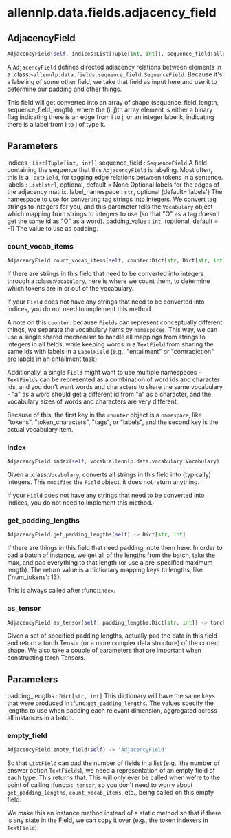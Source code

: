 # allennlp.data.fields.adjacency_field

## AdjacencyField
```python
AdjacencyField(self, indices:List[Tuple[int, int]], sequence_field:allennlp.data.fields.sequence_field.SequenceField, labels:List[str]=None, label_namespace:str='labels', padding_value:int=-1) -> None
```

A ``AdjacencyField`` defines directed adjacency relations between elements
in a :class:`~allennlp.data.fields.sequence_field.SequenceField`.
Because it's a labeling of some other field, we take that field as input here
and use it to determine our padding and other things.

This field will get converted into an array of shape (sequence_field_length, sequence_field_length),
where the (i, j)th array element is either a binary flag indicating there is an edge from i to j,
or an integer label k, indicating there is a label from i to j of type k.

Parameters
----------
indices : ``List[Tuple[int, int]]``
sequence_field : ``SequenceField``
    A field containing the sequence that this ``AdjacencyField`` is labeling.  Most often,
    this is a ``TextField``, for tagging edge relations between tokens in a sentence.
labels : ``List[str]``, optional, default = None
    Optional labels for the edges of the adjacency matrix.
label_namespace : ``str``, optional (default='labels')
    The namespace to use for converting tag strings into integers.  We convert tag strings to
    integers for you, and this parameter tells the ``Vocabulary`` object which mapping from
    strings to integers to use (so that "O" as a tag doesn't get the same id as "O" as a word).
padding_value : ``int``, (optional, default = -1)
    The value to use as padding.

### count_vocab_items
```python
AdjacencyField.count_vocab_items(self, counter:Dict[str, Dict[str, int]])
```

If there are strings in this field that need to be converted into integers through a
:class:`Vocabulary`, here is where we count them, to determine which tokens are in or out
of the vocabulary.

If your ``Field`` does not have any strings that need to be converted into indices, you do
not need to implement this method.

A note on this ``counter``: because ``Fields`` can represent conceptually different things,
we separate the vocabulary items by `namespaces`.  This way, we can use a single shared
mechanism to handle all mappings from strings to integers in all fields, while keeping
words in a ``TextField`` from sharing the same ids with labels in a ``LabelField`` (e.g.,
"entailment" or "contradiction" are labels in an entailment task)

Additionally, a single ``Field`` might want to use multiple namespaces - ``TextFields`` can
be represented as a combination of word ids and character ids, and you don't want words and
characters to share the same vocabulary - "a" as a word should get a different id from "a"
as a character, and the vocabulary sizes of words and characters are very different.

Because of this, the first key in the ``counter`` object is a `namespace`, like "tokens",
"token_characters", "tags", or "labels", and the second key is the actual vocabulary item.

### index
```python
AdjacencyField.index(self, vocab:allennlp.data.vocabulary.Vocabulary)
```

Given a :class:`Vocabulary`, converts all strings in this field into (typically) integers.
This `modifies` the ``Field`` object, it does not return anything.

If your ``Field`` does not have any strings that need to be converted into indices, you do
not need to implement this method.

### get_padding_lengths
```python
AdjacencyField.get_padding_lengths(self) -> Dict[str, int]
```

If there are things in this field that need padding, note them here.  In order to pad a
batch of instance, we get all of the lengths from the batch, take the max, and pad
everything to that length (or use a pre-specified maximum length).  The return value is a
dictionary mapping keys to lengths, like {'num_tokens': 13}.

This is always called after :func:`index`.

### as_tensor
```python
AdjacencyField.as_tensor(self, padding_lengths:Dict[str, int]) -> torch.Tensor
```

Given a set of specified padding lengths, actually pad the data in this field and return a
torch Tensor (or a more complex data structure) of the correct shape.  We also take a
couple of parameters that are important when constructing torch Tensors.

Parameters
----------
padding_lengths : ``Dict[str, int]``
    This dictionary will have the same keys that were produced in
    :func:`get_padding_lengths`.  The values specify the lengths to use when padding each
    relevant dimension, aggregated across all instances in a batch.

### empty_field
```python
AdjacencyField.empty_field(self) -> 'AdjacencyField'
```

So that ``ListField`` can pad the number of fields in a list (e.g., the number of answer
option ``TextFields``), we need a representation of an empty field of each type.  This
returns that.  This will only ever be called when we're to the point of calling
:func:`as_tensor`, so you don't need to worry about ``get_padding_lengths``,
``count_vocab_items``, etc., being called on this empty field.

We make this an instance method instead of a static method so that if there is any state
in the Field, we can copy it over (e.g., the token indexers in ``TextField``).

